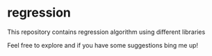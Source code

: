 # regression
<p>This repository contains regression algorithm using different libraries</p>
<p>Feel free to explore and if you have some suggestions bing me up!</p>
